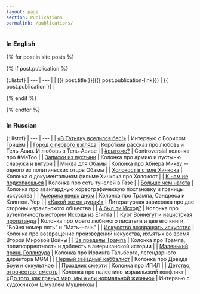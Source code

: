```yaml
---
layout: page
section: Publications
permalink: /publications/
---
```


### In English

{% for post in site.posts %}

{% if post.publication %}

{:.listof}
| --- | --- |
| [{{ post.title }}]({{ post.publication-link}}) | {{ post.publication }} |

{% endif %}

{% endfor %}

### In Russian

{:.listof}
| --- | --- |
| [«В Татьяну вселился бес!»](http://jewish.ru/ru/interviews/articles/186110/) | Интервью с Борисом Грицем |
| [Город с первого взгляда](http://jewish.ru/ru/columnists/articles/184597/) | Короткий рассказ про любовь и Тель-Авив. И любовь в Тель-Авиве |
| [#вытоже?](http://jewish.ru/ru/columnists/articles/184269/) | Controversial колонка про #MeToo |
| [Записки из пустыни](http://jewish.ru/ru/columnists/articles/180694/) | Колонка про армию и пустыню снаружи и внтури |
| [Миква для Обамы](http://jewish.ru/ru/people/society/179440/) | Колонка про Абнера Микву -- одного из политических отцов Обамы |
| [Холокост в стиле Хичкока](http://jewish.ru/ru/stories/reviews/175776/) | Колонка о документальном фильме Хичкока про Холокост |
| [К нам не подкопаешься](http://jewish.ru/ru/events/israel/179578/) | Колонка про сеть тунелей в Газе |
| [Больше чем нагота](http://jewish.ru/ru/columnists/articles/11493/) | Колонка про авангардную хореографическую постановку и границы искусства |
| [Америка вверх дном](http://jewish.ru/ru/events/world/8647/) | Колонка про Трампа, Сандреса и Клинтон. Yep |
| [«Какой же он дурак!»](http://jewish.ru/ru/stories/literature/2594/) | Литературная зарисовка про две стороны израильского общества |
| [А был ли Исход?](http://jewish.ru/ru/stories/reviews/4652/) | Колонка про аутентичность истории Исхода из Египта |
| [Курт Воннегут и нацистская пропаганда](http://jewish.ru/ru/stories/reviews/933/) | Колонка про моего любимого писателя и две его книги, "Бойня номер пять" и "Мать-ночь" |
| [Искусство возвращать искусство](http://jewish.ru/ru/stories/reviews/929/) | Колонка про возвращение произведений искусства, ихъятых во время Второй Мировой Войны |
| [За пределы Трампа](http://jewish.ru/ru/columnists/articles/11469/) | Колонка про Трампа, политкорректность и доблесть в американской истории |
| [Маленький принц Голливуда](http://jewish.ru/ru/people/culture/684/) | Колонка про Ирвинга Тальберга, легендарного директора MGM |
| [Первый звёздный каббалист](http://jewish.ru/ru/people/culture/3112/) | Колонка про Дэвида Боуи и оккультное |
| [Праздник смерти](http://jewish.ru/ru/columnists/articles/11438/) | Колонка про ИГИЛ |
| [Детство, отрочество, смерть](http://jewish.ru/ru/columnists/articles/11432/) | Колонка про палестино-израильский конфликт |
| [«До того, как грянул мир, мы жили нормальной жизнью»](http://jewish.ru/ru/interviews/articles/175546/) | Интервью с художником Шмуэлем Мушником |
